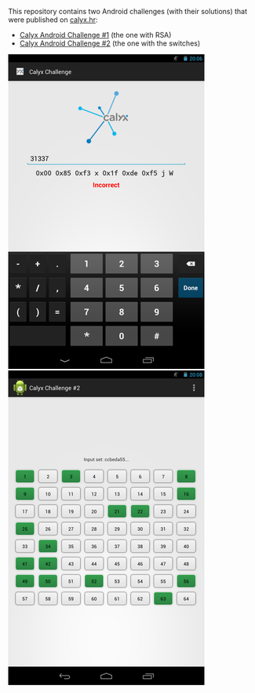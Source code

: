 This repository contains two Android challenges (with their solutions) that
were published on [calyx.hr](http://calyx.hr):

*   [Calyx Android Challenge #1](http://calyx.hr/index.php/uncategorized/calyx-android-challenge-1)
    (the one with RSA)
*   [Calyx Android Challenge #2](http://calyx.hr/index.php/uncategorized/calyx-android-challenge-2)
    (the one with the switches)

![calyxr0x_1](challenge_1.png) ![calyxr0x_2](challenge_2.png)
